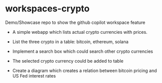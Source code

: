 # workspaces-crypto
Demo/Showcase repo to show the github copilot workspace feature


- A simple webapp which lists actual crypto currencies with prices.
- List the three crypto in a table: bitcoin, ethereum, solana
- Implement a search box which could search other crypto currencies 
- The selected crypto currency could be added to table

- Create a diagram which creates a relation between bitcoin pricing and US Fed interest rates
